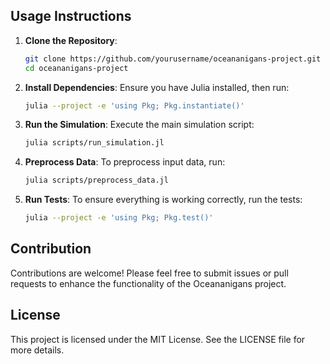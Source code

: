 ## Usage Instructions

1. **Clone the Repository**:
   ```bash
   git clone https://github.com/yourusername/oceananigans-project.git
   cd oceananigans-project
   ```

2. **Install Dependencies**:
   Ensure you have Julia installed, then run:
   ```bash
   julia --project -e 'using Pkg; Pkg.instantiate()'
   ```

3. **Run the Simulation**:
   Execute the main simulation script:
   ```bash
   julia scripts/run_simulation.jl
   ```

4. **Preprocess Data**:
   To preprocess input data, run:
   ```bash
   julia scripts/preprocess_data.jl
   ```

5. **Run Tests**:
   To ensure everything is working correctly, run the tests:
   ```bash
   julia --project -e 'using Pkg; Pkg.test()'
   ```

## Contribution

Contributions are welcome! Please feel free to submit issues or pull requests to enhance the functionality of the Oceananigans project.

## License

This project is licensed under the MIT License. See the LICENSE file for more details.
